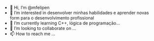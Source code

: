 - 👋 Hi, I’m @mfelipen
- 👀 I’m interested in desenvolver minhas habilidades e aprender novas form para o desenvolvimento profissional
- 🌱 I’m currently learning  C++, lógica de programação...
- 💞️ I’m looking to collaborate on ...
- 📫 How to reach me ...

<!---
mfelipen/mfelipen is a ✨ special ✨ repository because its `README.md` (this file) appears on your GitHub profile.
You can click the Preview link to take a look at your changes.
--->
